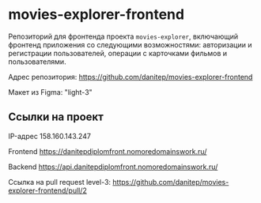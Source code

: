 # movies-explorer-frontend

Репозиторий для фронтенда проекта `movies-explorer`, включающий фронтенд приложения со следующими возможностями: авторизации и регистрации пользователей, операции с карточками фильмов и пользователями.

Адрес репозитория: https://github.com/danitep/movies-explorer-frontend

Макет из Figma: "light-3"

## Ссылки на проект

IP-адрес 158.160.143.247

Frontend https://danitepdiplomfront.nomoredomainswork.ru/

Backend https://api.danitepdiplomfront.nomoredomainswork.ru/

Ссылка на pull request level-3: https://github.com/danitep/movies-explorer-frontend/pull/2